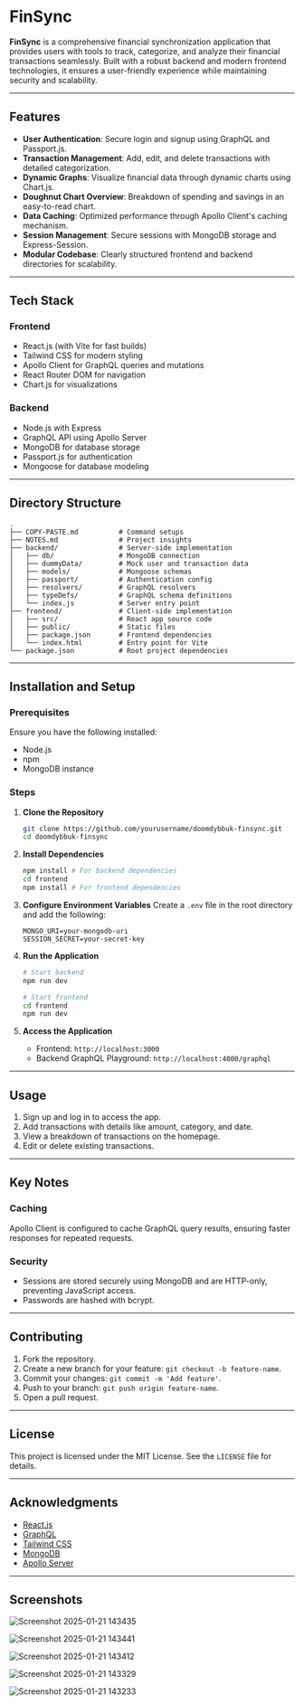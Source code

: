 # FinSync

**FinSync** is a comprehensive financial synchronization application that provides users with tools to track, categorize, and analyze their financial transactions seamlessly. Built with a robust backend and modern frontend technologies, it ensures a user-friendly experience while maintaining security and scalability.

---

## Features

- **User Authentication**: Secure login and signup using GraphQL and Passport.js.
- **Transaction Management**: Add, edit, and delete transactions with detailed categorization.
- **Dynamic Graphs**: Visualize financial data through dynamic charts using Chart.js.
- **Doughnut Chart Overview**: Breakdown of spending and savings in an easy-to-read chart.
- **Data Caching**: Optimized performance through Apollo Client's caching mechanism.
- **Session Management**: Secure sessions with MongoDB storage and Express-Session.
- **Modular Codebase**: Clearly structured frontend and backend directories for scalability.

---

## Tech Stack

### Frontend
- React.js (with Vite for fast builds)
- Tailwind CSS for modern styling
- Apollo Client for GraphQL queries and mutations
- React Router DOM for navigation
- Chart.js for visualizations

### Backend
- Node.js with Express
- GraphQL API using Apollo Server
- MongoDB for database storage
- Passport.js for authentication
- Mongoose for database modeling

---

## Directory Structure

```
.
├── COPY-PASTE.md          # Command setups
├── NOTES.md               # Project insights
├── backend/               # Server-side implementation
│   ├── db/                # MongoDB connection
│   ├── dummyData/         # Mock user and transaction data
│   ├── models/            # Mongoose schemas
│   ├── passport/          # Authentication config
│   ├── resolvers/         # GraphQL resolvers
│   ├── typeDefs/          # GraphQL schema definitions
│   └── index.js           # Server entry point
├── frontend/              # Client-side implementation
│   ├── src/               # React app source code
│   ├── public/            # Static files
│   ├── package.json       # Frontend dependencies
│   └── index.html         # Entry point for Vite
└── package.json           # Root project dependencies
```

---

## Installation and Setup

### Prerequisites

Ensure you have the following installed:
- Node.js
- npm
- MongoDB instance

### Steps

1. **Clone the Repository**
   ```bash
   git clone https://github.com/yourusername/doomdybbuk-finsync.git
   cd doomdybbuk-finsync
   ```

2. **Install Dependencies**
   ```bash
   npm install # For backend dependencies
   cd frontend
   npm install # For frontend dependencies
   ```

3. **Configure Environment Variables**
   Create a `.env` file in the root directory and add the following:
   ```env
   MONGO_URI=your-mongodb-uri
   SESSION_SECRET=your-secret-key
   ```

4. **Run the Application**
   ```bash
   # Start backend
   npm run dev

   # Start frontend
   cd frontend
   npm run dev
   ```

5. **Access the Application**
   - Frontend: `http://localhost:3000`
   - Backend GraphQL Playground: `http://localhost:4000/graphql`

---

## Usage

1. Sign up and log in to access the app.
2. Add transactions with details like amount, category, and date.
3. View a breakdown of transactions on the homepage.
4. Edit or delete existing transactions.

---

## Key Notes

### Caching
Apollo Client is configured to cache GraphQL query results, ensuring faster responses for repeated requests.

### Security
- Sessions are stored securely using MongoDB and are HTTP-only, preventing JavaScript access.
- Passwords are hashed with bcrypt.

---

## Contributing

1. Fork the repository.
2. Create a new branch for your feature: `git checkout -b feature-name`.
3. Commit your changes: `git commit -m 'Add feature'`.
4. Push to your branch: `git push origin feature-name`.
5. Open a pull request.

---

## License
This project is licensed under the MIT License. See the `LICENSE` file for details.

---

## Acknowledgments

- [React.js](https://reactjs.org/)
- [GraphQL](https://graphql.org/)
- [Tailwind CSS](https://tailwindcss.com/)
- [MongoDB](https://www.mongodb.com/)
- [Apollo Server](https://www.apollographql.com/docs/apollo-server/)

---

## Screenshots
![Screenshot 2025-01-21 143435](https://github.com/user-attachments/assets/09ede8db-cbf8-4648-8098-e4a22550769a)

![Screenshot 2025-01-21 143441](https://github.com/user-attachments/assets/03a1e748-81db-4516-aa45-4413e639e77c)

![Screenshot 2025-01-21 143412](https://github.com/user-attachments/assets/040f1786-a09f-47af-9d95-439d6782cd03)

![Screenshot 2025-01-21 143329](https://github.com/user-attachments/assets/2ea79139-c296-4f07-ae28-eeda240bb213)

![Screenshot 2025-01-21 143233](https://github.com/user-attachments/assets/6e0c23e9-4be3-48e8-a61c-ccef35036ce9)
